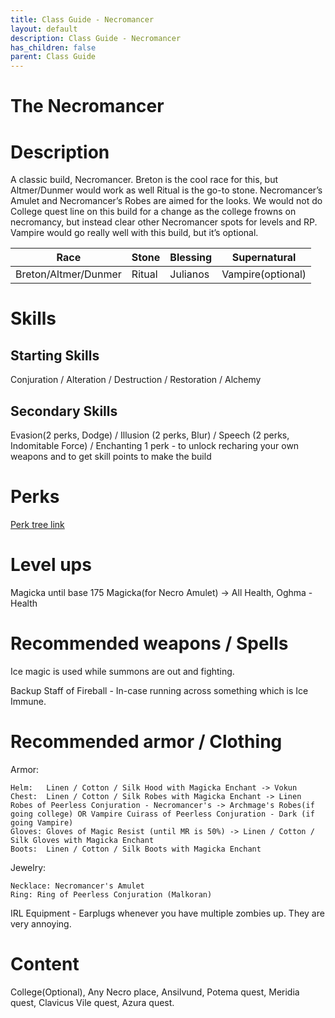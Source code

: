 ```yaml
---
title: Class Guide - Necromancer
layout: default
description: Class Guide - Necromancer
has_children: false
parent: Class Guide
---
```


# The Necromancer

# Description

 A classic build, Necromancer. Breton is the cool race for this, but Altmer/Dunmer would work as well Ritual is the go-to stone.  Necromancer’s Amulet and Necromancer’s Robes are aimed for the looks. We would not do College quest line on this build for a change as the college frowns on necromancy, but instead clear other Necromancer spots for levels and RP. Vampire would go really well with this build, but it’s optional.
 
 Race | Stone | Blessing | Supernatural
|--|--|--|--|
Breton/Altmer/Dunmer | Ritual | Julianos | Vampire(optional)

# Skills

## Starting Skills

Conjuration / Alteration / Destruction /  Restoration / Alchemy

## Secondary Skills

Evasion(2 perks, Dodge) / Illusion (2 perks, Blur) / Speech (2 perks, Indomitable Force) / Enchanting 1 perk - to unlock recharing your own weapons and to get skill points to make the build

# Perks

[Perk tree link](https://banananaut.github.io/NannerPlanner/?p=0&b=AgAAAAA3KwsAZGQFZGRkZAVkBQUFBWQFMjIFAAEHAOv_v_AHw_CHBegGAACCAAAAAAAADkIAAAAFAAAA)

# Level ups

Magicka until base 175 Magicka(for Necro Amulet) -> All Health, Oghma - Health

# Recommended weapons / Spells

Ice magic is used while summons are out and fighting.

Backup Staff of Fireball - In-case running across something which is Ice Immune.

# Recommended armor / Clothing

Armor:

	Helm:   Linen / Cotton / Silk Hood with Magicka Enchant -> Vokun
	Chest:  Linen / Cotton / Silk Robes with Magicka Enchant -> Linen Robes of Peerless Conjuration - Necromancer's -> Archmage's Robes(if going college) OR Vampire Cuirass of Peerless Conjuration - Dark (if going Vampire)
	Gloves: Gloves of Magic Resist (until MR is 50%) -> Linen / Cotton / Silk Gloves with Magicka Enchant
	Boots:  Linen / Cotton / Silk Boots with Magicka Enchant
	
Jewelry:

	Necklace: Necromancer's Amulet 
	Ring: Ring of Peerless Conjuration (Malkoran)
	
IRL Equipment - Earplugs whenever you have multiple zombies up. They are very annoying.	

# Content 

College(Optional), Any Necro place, Ansilvund, Potema quest, Meridia quest, Clavicus Vile quest, Azura quest.
